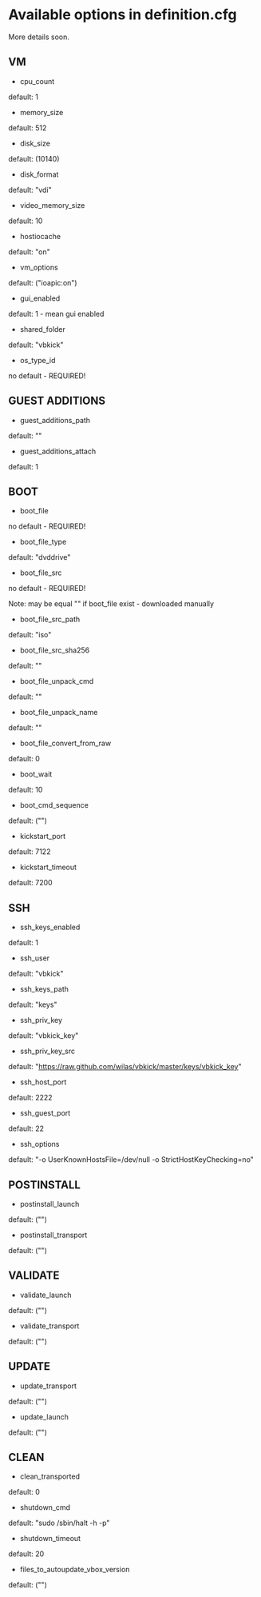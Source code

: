 # Available options in definition.cfg 

More details soon.

## VM

 - cpu_count

 default: 1

 - memory_size

 default: 512

 - disk_size

 default: (10140)

 - disk_format

 default: "vdi"

 - video_memory_size

 default: 10

 - hostiocache

 default: "on"

 - vm_options

 default: ("ioapic:on")

 - gui_enabled

 default: 1 - mean gui enabled

 - shared_folder

 default: "vbkick"

 - os_type_id

 no default - REQUIRED!


## GUEST ADDITIONS
 
 - guest_additions_path
 
 default: ""

- guest_additions_attach

 default: 1


## BOOT

 - boot_file

 no default - REQUIRED!
 
 - boot_file_type

 default: "dvddrive"

 - boot_file_src

 no default - REQUIRED! 

 Note: may be equal "" if boot_file exist - downloaded manually
 
 - boot_file_src_path

 default: "iso"

 - boot_file_src_sha256

 default: ""

 - boot_file_unpack_cmd

 default: ""
 
 - boot_file_unpack_name

 default: ""
 
 - boot_file_convert_from_raw

 default: 0

 - boot_wait

 default: 10

 - boot_cmd_sequence

 default: ("")

 - kickstart_port

 default: 7122

 - kickstart_timeout

 default: 7200


## SSH

 - ssh_keys_enabled

 default: 1

 - ssh_user

 default: "vbkick"

 - ssh_keys_path

 default: "keys"

 - ssh_priv_key

 default: "vbkick_key"

 - ssh_priv_key_src

 default: "https://raw.github.com/wilas/vbkick/master/keys/vbkick_key"

 - ssh_host_port

 default: 2222

 - ssh_guest_port

 default: 22

 - ssh_options

 default: "-o UserKnownHostsFile=/dev/null -o StrictHostKeyChecking=no"


## POSTINSTALL

 - postinstall_launch

 default: ("")

 - postinstall_transport

 default: ("")


## VALIDATE

 - validate_launch

 default: ("")

 - validate_transport

 default: ("")


## UPDATE

 - update_transport

 default: ("")

 - update_launch
 
 default: ("")


## CLEAN

 - clean_transported

 default: 0

 - shutdown_cmd

 default: "sudo /sbin/halt -h -p"

 - shutdown_timeout

 default: 20

 - files_to_autoupdate_vbox_version

 default: ("")
